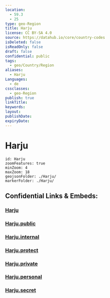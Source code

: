 ```yaml
---
location:
  - 59.3
  - 25
type: geo-Region
title: Harju
license: CC BY-SA 4.0
source: https://datahub.io/core/country-codes
isDeleted: false
isReadOnly: false
draft: false
confidential: public
tags:
  - geo/Country/Region
aliases:
  - Harju
Languages:
  - de
cssclasses:
  - geo-Region
publish: true
linkTitle:
keywords:
layout:
publishDate:
expiryDate:
---
```


# Harju

```leaflet
id: Harju
zoomFeatures: true 
minZoom: 4 
maxZoom: 18
geojsonFolder: ./Harju/
markerFolder: ./Harju/
```


## Confidential Links & Embeds: 

### [Harju](/_Standards/Earth/Continent/Europe/Europe~North/Estonia/Counties~Estonia/Harju.md) 

### [Harju.public](/_public/Earth/Continent/Europe/Europe~North/Estonia/Counties~Estonia/Harju.public.md) 

### [Harju.internal](/_internal/Earth/Continent/Europe/Europe~North/Estonia/Counties~Estonia/Harju.internal.md) 

### [Harju.protect](/_protect/Earth/Continent/Europe/Europe~North/Estonia/Counties~Estonia/Harju.protect.md) 

### [Harju.private](/_private/Earth/Continent/Europe/Europe~North/Estonia/Counties~Estonia/Harju.private.md) 

### [Harju.personal](/_personal/Earth/Continent/Europe/Europe~North/Estonia/Counties~Estonia/Harju.personal.md) 

### [Harju.secret](/_secret/Earth/Continent/Europe/Europe~North/Estonia/Counties~Estonia/Harju.secret.md)

